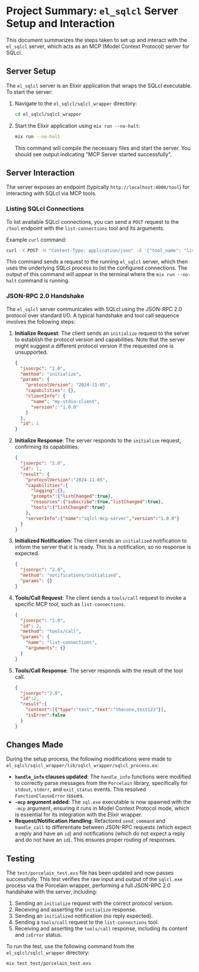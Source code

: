 # Project Summary: `el_sqlcl` Server Setup and Interaction

This document summarizes the steps taken to set up and interact with the `el_sqlcl` server, which acts as an MCP (Model Context Protocol) server for SQLcl.

## Server Setup

The `el_sqlcl` server is an Elixir application that wraps the SQLcl executable. To start the server:

1.  Navigate to the `el_sqlcl/sqlcl_wrapper` directory:
    ```bash
    cd el_sqlcl/sqlcl_wrapper
    ```
2.  Start the Elixir application using `mix run --no-halt`:
    ```bash
    mix run --no-halt
    ```
    This command will compile the necessary files and start the server. You should see output indicating "MCP Server started successfully".

## Server Interaction

The server exposes an endpoint (typically `http://localhost:4000/tool`) for interacting with SQLcl via MCP tools.

### Listing SQLcl Connections

To list available SQLcl connections, you can send a `POST` request to the `/tool` endpoint with the `list-connections` tool and its arguments.

Example `curl` command:

```bash
curl -X POST -H "Content-Type: application/json" -d '{"tool_name": "list-connections", "arguments": {"mcp_client": "cline", "model": "claude-sonnet-4"}}' http://localhost:4000/tool
```

This command sends a request to the running `el_sqlcl` server, which then uses the underlying SQLcl process to list the configured connections. The output of this command will appear in the terminal where the `mix run --no-halt` command is running.

### JSON-RPC 2.0 Handshake

The `el_sqlcl` server communicates with SQLcl using the JSON-RPC 2.0 protocol over standard I/O. A typical handshake and tool call sequence involves the following steps:

1.  **Initialize Request**: The client sends an `initialize` request to the server to establish the protocol version and capabilities. Note that the server might suggest a different protocol version if the requested one is unsupported.
    ```json
    {
      "jsonrpc": "2.0",
      "method": "initialize",
      "params": {
        "protocolVersion": "2024-11-05",
        "capabilities": {},
        "clientInfo": {
          "name": "my-stdio-client",
          "version": "1.0.0"
        }
      },
      "id": 1
    }
    ```
2.  **Initialize Response**: The server responds to the `initialize` request, confirming its capabilities.
    ```json
    {
      "jsonrpc": "2.0",
      "id": 1,
      "result": {
        "protocolVersion":"2024-11-05",
        "capabilities":{
          "logging":{},
          "prompts":{"listChanged":true},
          "resources":{"subscribe":true,"listChanged":true},
          "tools":{"listChanged":true}
        },
        "serverInfo":{"name":"sqlcl-mcp-server","version":"1.0.0"}
      }
    }
    ```
3.  **Initialized Notification**: The client sends an `initialized` notification to inform the server that it is ready. This is a notification, so no response is expected.
    ```json
    {
      "jsonrpc": "2.0",
      "method": "notifications/initialized",
      "params": {}
    }
    ```
4.  **Tools/Call Request**: The client sends a `tools/call` request to invoke a specific MCP tool, such as `list-connections`.
    ```json
    {
      "jsonrpc": "2.0",
      "id": 2,
      "method": "tools/call",
      "params": {
        "name": "list-connections",
        "arguments": {}
      }
    }
    ```
5.  **Tools/Call Response**: The server responds with the result of the tool call.
    ```json
    {
      "jsonrpc":"2.0",
      "id":2,
      "result":{
        "content":[{"type":"text","text":"theconn,test123"}],
        "isError":false
      }
    }
    ```

## Changes Made

During the setup process, the following modifications were made to `el_sqlcl/sqlcl_wrapper/lib/sqlcl_wrapper/sqlcl_process.ex`:

*   **`handle_info` clauses updated**: The `handle_info` functions were modified to correctly parse messages from the `Porcelain` library, specifically for `stdout`, `stderr`, and `exit_status` events. This resolved `FunctionClauseError` issues.
*   **`-mcp` argument added**: The `sql.exe` executable is now spawned with the `-mcp` argument, ensuring it runs in Model Context Protocol mode, which is essential for its integration with the Elixir wrapper.
*   **Request/Notification Handling**: Refactored `send_command` and `handle_call` to differentiate between JSON-RPC requests (which expect a reply and have an `id`) and notifications (which do not expect a reply and do not have an `id`). This ensures proper routing of responses.

## Testing

The `test/porcelain_test.exs` file has been updated and now passes successfully. This test verifies the raw input and output of the `sqlcl.exe` process via the Porcelain wrapper, performing a full JSON-RPC 2.0 handshake with the server, including:

1.  Sending an `initialize` request with the correct protocol version.
2.  Receiving and asserting the `initialize` response.
3.  Sending an `initialized` notification (no reply expected).
4.  Sending a `tools/call` request to the `list-connections` tool.
5.  Receiving and asserting the `tools/call` response, including its content and `isError` status.

To run the test, use the following command from the `el_sqlcl/sqlcl_wrapper` directory:

```bash
mix test test/porcelain_test.exs
